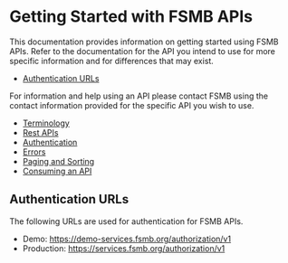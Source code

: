 # Getting Started with FSMB APIs

This documentation provides information on getting started using FSMB APIs. Refer to the documentation for the API you intend to use for more specific information and for differences that may exist. 

- [Authentication URLs](#authentication-urls)

For information and help using an API please contact FSMB using the contact information provided for the specific API you wish to use.

- [Terminology](docs/terminology.md)
- [Rest APIs](docs/rest.md)  
- [Authentication](docs/authentication.md)  
- [Errors](docs/errors.md)
- [Paging and Sorting](docs/paging-sorting.md)
- [Consuming an API](docs/consuming.md)

## Authentication URLs

The following URLs are used for authentication for FSMB APIs.

 - Demo: https://demo-services.fsmb.org/authorization/v1
 - Production: https://services.fsmb.org/authorization/v1
